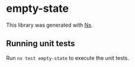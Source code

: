 # empty-state

This library was generated with [Nx](https://nx.dev).

## Running unit tests

Run `nx test empty-state` to execute the unit tests.

